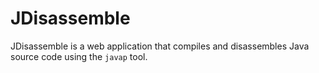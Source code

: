 # JDisassemble

JDisassemble is a web application that compiles and disassembles Java source code using the `javap` tool.
